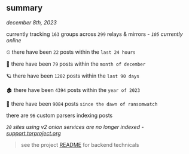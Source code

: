 
## summary
_december 8th, 2023_

currently tracking `163` groups across `299` relays & mirrors - _`105` currently online_

⏲ there have been `22` posts within the `last 24 hours`

🦈 there have been `79` posts within the `month of december`

🪐 there have been `1202` posts within the `last 90 days`

🏚 there have been `4394` posts within the `year of 2023`

🦕 there have been `9084` posts `since the dawn of ransomwatch`

there are `96` custom parsers indexing posts

_`20` sites using v2 onion services are no longer indexed - [support.torproject.org](https://support.torproject.org/onionservices/v2-deprecation/)_

> see the project [README](https://github.com/joshhighet/ransomwatch#ransomwatch--) for backend technicals
